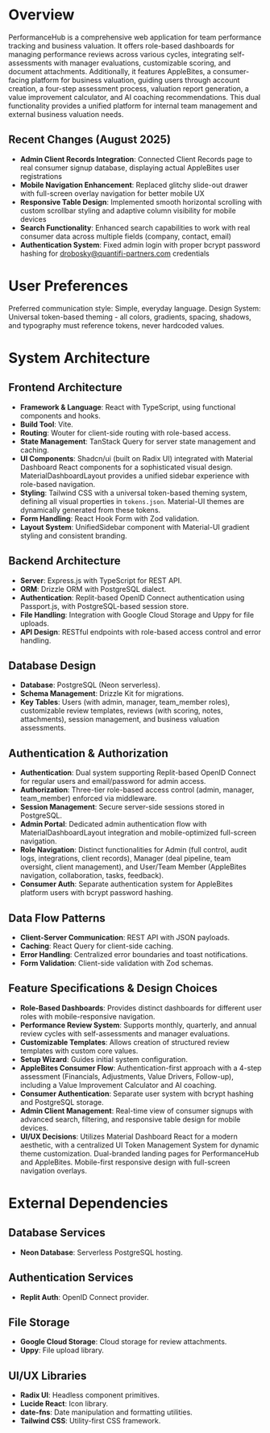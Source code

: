 # Overview
PerformanceHub is a comprehensive web application for team performance tracking and business valuation. It offers role-based dashboards for managing performance reviews across various cycles, integrating self-assessments with manager evaluations, customizable scoring, and document attachments. Additionally, it features AppleBites, a consumer-facing platform for business valuation, guiding users through account creation, a four-step assessment process, valuation report generation, a value improvement calculator, and AI coaching recommendations. This dual functionality provides a unified platform for internal team management and external business valuation needs.

## Recent Changes (August 2025)
- **Admin Client Records Integration**: Connected Client Records page to real consumer signup database, displaying actual AppleBites user registrations
- **Mobile Navigation Enhancement**: Replaced glitchy slide-out drawer with full-screen overlay navigation for better mobile UX
- **Responsive Table Design**: Implemented smooth horizontal scrolling with custom scrollbar styling and adaptive column visibility for mobile devices
- **Search Functionality**: Enhanced search capabilities to work with real consumer data across multiple fields (company, contact, email)
- **Authentication System**: Fixed admin login with proper bcrypt password hashing for drobosky@quantifi-partners.com credentials

# User Preferences
Preferred communication style: Simple, everyday language.
Design System: Universal token-based theming - all colors, gradients, spacing, shadows, and typography must reference tokens, never hardcoded values.

# System Architecture

## Frontend Architecture
- **Framework & Language**: React with TypeScript, using functional components and hooks.
- **Build Tool**: Vite.
- **Routing**: Wouter for client-side routing with role-based access.
- **State Management**: TanStack Query for server state management and caching.
- **UI Components**: Shadcn/ui (built on Radix UI) integrated with Material Dashboard React components for a sophisticated visual design. MaterialDashboardLayout provides a unified sidebar experience with role-based navigation.
- **Styling**: Tailwind CSS with a universal token-based theming system, defining all visual properties in `tokens.json`. Material-UI themes are dynamically generated from these tokens.
- **Form Handling**: React Hook Form with Zod validation.
- **Layout System**: UnifiedSidebar component with Material-UI gradient styling and consistent branding.

## Backend Architecture
- **Server**: Express.js with TypeScript for REST API.
- **ORM**: Drizzle ORM with PostgreSQL dialect.
- **Authentication**: Replit-based OpenID Connect authentication using Passport.js, with PostgreSQL-based session store.
- **File Handling**: Integration with Google Cloud Storage and Uppy for file uploads.
- **API Design**: RESTful endpoints with role-based access control and error handling.

## Database Design
- **Database**: PostgreSQL (Neon serverless).
- **Schema Management**: Drizzle Kit for migrations.
- **Key Tables**: Users (with admin, manager, team_member roles), customizable review templates, reviews (with scoring, notes, attachments), session management, and business valuation assessments.

## Authentication & Authorization
- **Authentication**: Dual system supporting Replit-based OpenID Connect for regular users and email/password for admin access.
- **Authorization**: Three-tier role-based access control (admin, manager, team_member) enforced via middleware.
- **Session Management**: Secure server-side sessions stored in PostgreSQL.
- **Admin Portal**: Dedicated admin authentication flow with MaterialDashboardLayout integration and mobile-optimized full-screen navigation.
- **Role Navigation**: Distinct functionalities for Admin (full control, audit logs, integrations, client records), Manager (deal pipeline, team oversight, client management), and User/Team Member (AppleBites navigation, collaboration, tasks, feedback).
- **Consumer Auth**: Separate authentication system for AppleBites platform users with bcrypt password hashing.

## Data Flow Patterns
- **Client-Server Communication**: REST API with JSON payloads.
- **Caching**: React Query for client-side caching.
- **Error Handling**: Centralized error boundaries and toast notifications.
- **Form Validation**: Client-side validation with Zod schemas.

## Feature Specifications & Design Choices
- **Role-Based Dashboards**: Provides distinct dashboards for different user roles with mobile-responsive navigation.
- **Performance Review System**: Supports monthly, quarterly, and annual review cycles with self-assessments and manager evaluations.
- **Customizable Templates**: Allows creation of structured review templates with custom core values.
- **Setup Wizard**: Guides initial system configuration.
- **AppleBites Consumer Flow**: Authentication-first approach with a 4-step assessment (Financials, Adjustments, Value Drivers, Follow-up), including a Value Improvement Calculator and AI coaching.
- **Consumer Authentication**: Separate user system with bcrypt hashing and PostgreSQL storage.
- **Admin Client Management**: Real-time view of consumer signups with advanced search, filtering, and responsive table design for mobile devices.
- **UI/UX Decisions**: Utilizes Material Dashboard React for a modern aesthetic, with a centralized UI Token Management System for dynamic theme customization. Dual-branded landing pages for PerformanceHub and AppleBites. Mobile-first responsive design with full-screen navigation overlays.

# External Dependencies

## Database Services
- **Neon Database**: Serverless PostgreSQL hosting.

## Authentication Services
- **Replit Auth**: OpenID Connect provider.

## File Storage
- **Google Cloud Storage**: Cloud storage for review attachments.
- **Uppy**: File upload library.

## UI/UX Libraries
- **Radix UI**: Headless component primitives.
- **Lucide React**: Icon library.
- **date-fns**: Date manipulation and formatting utilities.
- **Tailwind CSS**: Utility-first CSS framework.